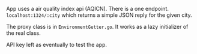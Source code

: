 App uses a air quality index api (AQICN). There is a one endpoint. ``localhost:1324/:city`` which returns a simple JSON reply for the given city. 

The proxy class is in ``EnvironmentGetter.go``. It works as a lazy initializer of the real class.

API key left as eventually to test the app.